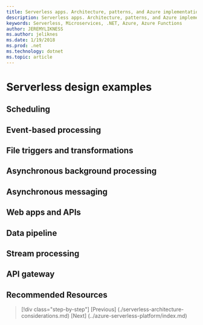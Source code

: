 ```yaml
---
title: Serverless apps. Architecture, patterns, and Azure implementation.
description: Serverless apps. Architecture, patterns, and Azure implementation. | Serverless design examples
keywords: Serverless, Microservices, .NET, Azure, Azure Functions
author: JEREMYLIKNESS
ms.author: jeliknes
ms.date: 1/19/2018
ms.prod: .net
ms.technology: dotnet
ms.topic: article
---
```

# Serverless design examples

## Scheduling

## Event-based processing

## File triggers and transformations

## Asynchronous background processing

## Asynchronous messaging

## Web apps and APIs

## Data pipeline

## Stream processing

## API gateway

## Recommended Resources

>[!div class="step-by-step"]
[Previous] (./serverless-architecture-considerations.md)
[Next] (../azure-serverless-platform/index.md)